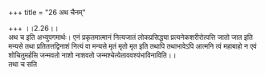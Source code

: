 +++
title = "26 अथ चैनम्"

+++
।।2.26।।  
अथ च इति अभ्युपगमार्थः। एनं प्रकृतमात्मानं नित्यजातं लोकप्रसिद्ध्या
प्रत्यनेकशरीरोत्पत्ति जातो जात इति मन्यसे तथा प्रतितत्तद्विनाशं नित्यं
वा मन्यसे मृतं मृतो मृत इति तथापि तथाभावेऽपि आत्मनि त्वं महाबाहो न एवं
शोचितुमर्हसि जन्मवतो नाशो नाशवतो जन्मश्चेत्येताववश्यंभाविनाविति।।  
तथा च सति  
  
